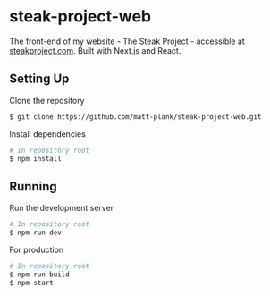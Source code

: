 # steak-project-web

The front-end of my website - The Steak Project - accessible at [steakproject.com](https://steakproject.com). Built with Next.js and React.

## Setting Up

Clone the repository

```bash
$ git clone https://github.com/matt-plank/steak-project-web.git
```

Install dependencies

```bash
# In repository root
$ npm install
```

## Running

Run the development server

```bash
# In repository root
$ npm run dev
```

For production

```bash
# In repository root
$ npm run build
$ npm start
```
